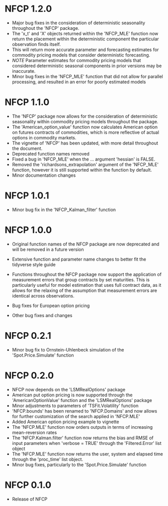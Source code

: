 # NFCP 1.2.0

- Major bug fixes in the consideration of deterministic seasonality throughout the 'NFCP' package.
- The 'x_t' and 'X' objects returned within the 'NFCP_MLE' function now return the placement within the deterministic component the particular observation finds itself.
- This will return more accurate parameter and forecasting estimates for commodity pricing models that consider deterministic forecasting.
- *NOTE* Parameter estimates for commodity pricing models that considered deterministic seasonal components in prior versions may be inaccurate.
- Minor bug fixes in the 'NFCP_MLE' function that did not allow for parallel processing, and resulted in an error for poorly estimated models

# NFCP 1.1.0

- The 'NFCP' package now allows for the consideration of deterministic seasonality within commodity pricing models throughout the package.
- The 'American_option_value' function now calculates American option on futures contracts of commodities, which is more reflective of actual options in commodity markets.
- The vignette of 'NFCP' has been updated, with more detail throughout the document.
- Deprecated function names removed
- Fixed a bug in 'NFCP_MLE' when the ... argument 'hessian' is FALSE.
- Removed the 'richardsons_extrapolation' argument of the 'NFCP_MLE' function, however it is still supported within the function by default.
- Minor documentation changes

# NFCP 1.0.1

- Minor bug fix in the 'NFCP_Kalman_filter' function

# NFCP 1.0.0

- Original function names of the NFCP package are now deprecated and will be removed in a future version

- Extensive function and parameter name changes to better fit the tidyverse style guide

- Functions throughout the NFCP package now support the application of measurement errors that group contracts by set maturities. This is particularly useful for model estimation that uses full contract data, as it allows for the relaxing of the assumption that measurement errors are identical across observations.

- Bug fixes for European option pricing

- Other bug fixes and changes

# NFCP 0.2.1

- Minor bug fix to Ornstein-Uhlenbeck simulation of the 'Spot.Price.Simulate' function

# NFCP 0.2.0

- NFCP now depends on the 'LSMRealOptions' package
- American put option pricing is now supported through the 'AmericanOptionValue' function and the 'LSMRealOptions' package
- Minor adjustments to parameters of 'TSFit.Volatility' function
- 'NFCP.bounds' has been renamed to 'NFCP.Domains' and now allows for further customization of the search applied in 'NFCP.MLE'
- Added American option pricing example to vignette
- The 'NFCP.MLE' function now orders outputs in terms of increasing mean-reversion rates
- The 'NFCP.Kalman.filter' function now returns the bias and RMSE of input parameters when 'verbose = TRUE' through the 'Filtered.Error' list object
- The 'NFCP.MLE' function now returns the user, system and elapsed time through the 'proc_time' list object.
- Minor bug fixes, particularly to the 'Spot.Price.Simulate' function


# NFCP 0.1.0

* Release of NFCP
